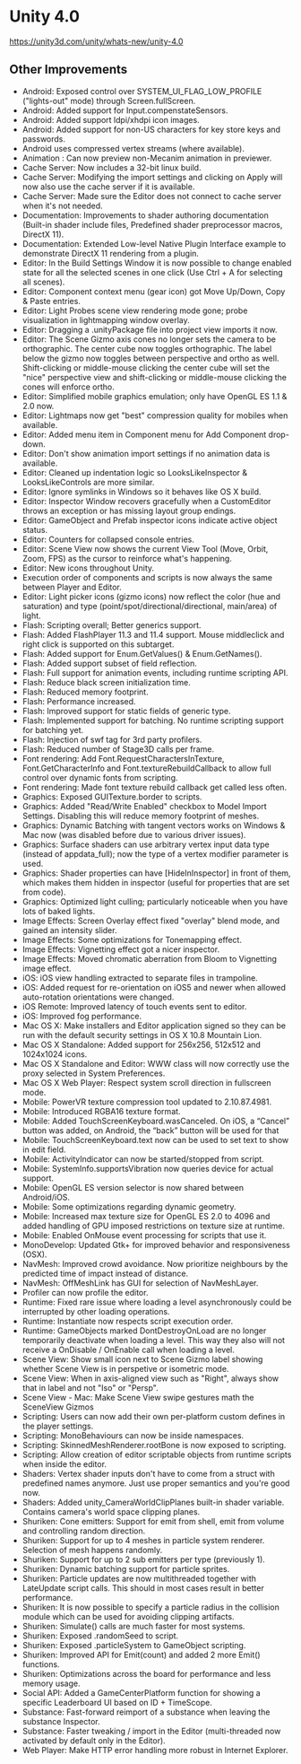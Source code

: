 # Unity 4.0
https://unity3d.com/unity/whats-new/unity-4.0

## Other Improvements

<ul>
<li>Android: Exposed control over SYSTEM_UI_FLAG_LOW_PROFILE ("lights-out" mode) through Screen.fullScreen.</li>
<li>Android: Added support for Input.compenstateSensors.</li>
<li>Android: Added support ldpi/xhdpi icon images.</li>
<li>Android: Added support for non-US characters for key store keys and passwords.</li>
<li>Android uses compressed vertex streams (where available).</li>
<li>Animation : Can now preview non-Mecanim animation in previewer.</li>
<li>Cache Server: Now includes a 32-bit linux build.</li>
<li>Cache Server: Modifying the import settings and clicking on Apply will now also use the cache server if it is available.</li>
<li>Cache Server: Made sure the Editor does not connect to cache server when it's not needed.</li>
<li>Documentation: Improvements to shader authoring documentation (Built-in shader include files, Predefined shader preprocessor macros, DirectX 11).</li>
<li>Documentation: Extended Low-level Native Plugin Interface example to demonstrate DirectX 11 rendering from a plugin.</li>
<li>Editor: In the Build Settings Window it is now possible to change enabled state for all the selected scenes in one click (Use Ctrl + A for selecting all scenes).</li>
<li>Editor: Component context menu (gear icon) got Move Up/Down, Copy &amp; Paste entries.</li>
<li>Editor: Light Probes scene view rendering mode gone; probe visualization in lightmapping window overlay.</li>
<li>Editor: Dragging a .unityPackage file into project view imports it now.</li>
<li>Editor: The Scene Gizmo axis cones no longer sets the camera to be orthographic. The center cube now toggles orthographic. The label below the gizmo now toggles between perspective and ortho as well. Shift-clicking or middle-mouse clicking the center cube will set the "nice" perspective view and shift-clicking or middle-mouse clicking the cones will enforce ortho.</li>
<li>Editor: Simplified mobile graphics emulation; only have OpenGL ES 1.1 &amp; 2.0 now.</li>
<li>Editor: Lightmaps now get "best" compression quality for mobiles when available.</li>
<li>Editor: Added menu item in Component menu for Add Component drop-down.</li>
<li>Editor: Don't show animation import settings if no animation data is available.</li>
<li>Editor: Cleaned up indentation logic so LooksLikeInspector &amp; LooksLikeControls are more similar.</li>
<li>Editor: Ignore symlinks in Windows so it behaves like OS X build.</li>
<li>Editor: Inspector Window recovers gracefully when a CustomEditor throws an exception or has missing layout group endings.</li>
<li>Editor: GameObject and Prefab inspector icons indicate active object status.</li>
<li>Editor: Counters for collapsed console entries.</li>
<li>Editor: Scene View now shows the current View Tool (Move, Orbit, Zoom, FPS) as the cursor to reinforce what's happening.</li>
<li>Editor: New icons throughout Unity.</li>
<li>Execution order of components and scripts is now always the same between Player and Editor.</li>
<li>Editor: Light picker icons (gizmo icons) now reflect the color (hue and saturation) and type (point/spot/directional/directional, main/area) of light.</li>
<li>Flash: Scripting overall; Better generics support.</li>
<li>Flash: Added FlashPlayer 11.3 and 11.4 support. Mouse middleclick and right click is supported on this subtarget.</li>
<li>Flash: Added support for Enum.GetValues() &amp; Enum.GetNames().</li>
<li>Flash: Added support subset of field reflection.</li>
<li>Flash: Full support for animation events, including runtime scripting API.</li>
<li>Flash: Reduce black screen initialization time.</li>
<li>Flash: Reduced memory footprint.</li>
<li>Flash: Performance increased.</li>
<li>Flash: Improved support for static fields of generic type.</li>
<li>Flash: Implemented support for batching. No runtime scripting support for batching yet.</li>
<li>Flash: Injection of swf tag for 3rd party profilers.</li>
<li>Flash: Reduced number of Stage3D calls per frame.</li>
<li>Font rendering: Add Font.RequestCharactersInTexture, Font.GetCharacterInfo and Font.textureRebuildCallback to allow full control over dynamic fonts from scripting.</li>
<li>Font rendering: Made font texture rebuild callback get called less often.</li>
<li>Graphics: Exposed GUITexture.border to scripts.</li>
<li>Graphics: Added "Read/Write Enabled" checkbox to Model Import Settings. Disabling this will reduce memory footprint of meshes.</li>
<li>Graphics: Dynamic Batching with tangent vectors works on Windows &amp; Mac now (was disabled before due to various driver issues).</li>
<li>Graphics: Surface shaders can use arbitrary vertex input data type (instead of appdata_full); now the type of a vertex modifier parameter is used.</li>
<li>Graphics: Shader properties can have [HideInInspector] in front of them, which makes them hidden in inspector (useful for properties that are set from code).</li>
<li>Graphics: Optimized light culling; particularly noticeable when you have lots of baked lights.</li>
<li>Image Effects: Screen Overlay effect fixed "overlay" blend mode, and gained an intensity slider.</li>
<li>Image Effects: Some optimizations for Tonemapping effect.</li>
<li>Image Effects: Vignetting effect got a nicer inspector.</li>
<li>Image Effects: Moved chromatic aberration from Bloom to Vignetting image effect.</li>
<li>iOS: iOS view handling extracted to separate files in trampoline.</li>
<li>iOS: Added request for re-orientation on iOS5 and newer when allowed auto-rotation orientations were changed.</li>
<li>iOS Remote: Improved latency of touch events sent to editor.</li>
<li>iOS: Improved fog performance.</li>
<li>Mac OS X: Make installers and Editor application signed so they can be run with the default security settings in OS X 10.8 Mountain Lion.</li>
<li>Mac OS X Standalone: Added support for 256x256, 512x512 and 1024x1024 icons.</li>
<li>Mac OS X Standalone and Editor: WWW class will now correctly use the proxy selected in System Preferences.</li>
<li>Mac OS X Web Player: Respect system scroll direction in fullscreen mode.</li>
<li>Mobile: PowerVR texture compression tool updated to 2.10.87.4981.</li>
<li>Mobile: Introduced RGBA16 texture format.</li>
<li>Mobile: Added TouchScreenKeyboard.wasCanceled. On iOS, a “Cancel” button was added, on Android, the “back” button will be used for that</li>
<li>Mobile: TouchScreenKeyboard.text now can be used to set text to show in edit field.</li>
<li>Mobile: ActivityIndicator can now be started/stopped from script.</li>
<li>Mobile: SystemInfo.supportsVibration now queries device for actual support.</li>
<li>Mobile: OpenGL ES version selector is now shared between Android/iOS.</li>
<li>Mobile: Some optimizations regarding dynamic geometry.</li>
<li>Mobile: Increased max texture size for OpenGL ES 2.0 to 4096 and added handling of GPU imposed restrictions on texture size at runtime.</li>
<li>Mobile: Enabled OnMouse event processing for scripts that use it.</li>
<li>MonoDevelop: Updated Gtk+ for improved behavior and responsiveness (OSX).</li>
<li>NavMesh: Improved crowd avoidance. Now prioritize neighbours by the predicted time of impact instead of distance.</li>
<li>NavMesh: OffMeshLink has GUI for selection of NavMeshLayer.</li>
<li>Profiler can now profile the editor.</li>
<li>Runtime: Fixed rare issue where loading a level asynchronously could be interrupted by other loading operations.</li>
<li>Runtime: Instantiate now respects script execution order.</li>
<li>Runtime: GameObjects marked DontDestroyOnLoad are no longer temporarily deactivate when loading a level. This way they also will not receive a OnDisable / OnEnable call when loading a level.</li>
<li>Scene View: Show small icon next to Scene Gizmo label showing whether Scene View is in perspetive or isometric mode.</li>
<li>Scene View: When in axis-aligned view such as "Right", always show that in label and not "Iso" or "Persp".</li>
<li>Scene View - Mac: Make Scene View swipe gestures math the SceneView Gizmos</li>
<li>Scripting: Users can now add their own per-platform custom defines in the player settings.</li>
<li>Scripting: MonoBehaviours can now be inside namespaces.</li>
<li>Scripting: SkinnedMeshRenderer.rootBone is now exposed to scripting.</li>
<li>Scripting: Allow creation of editor scriptable objects from runtime scripts when inside the editor.</li>
<li>Shaders: Vertex shader inputs don't have to come from a struct with predefined names anymore. Just use proper semantics and you're good now.</li>
<li>Shaders: Added unity_CameraWorldClipPlanes built-in shader variable. Contains camera's world space clipping planes.</li>
<li>Shuriken: Cone emitters: Support for emit from shell, emit from volume and controlling random direction.</li>
<li>Shuriken: Support for up to 4 meshes in particle system renderer. Selection of mesh happens randomly.</li>
<li>Shuriken: Support for up to 2 sub emitters per type (previously 1).</li>
<li>Shuriken: Dynamic batching support for particle sprites.</li>
<li>Shuriken: Particle updates are now multithreaded together with LateUpdate script calls. This should in most cases result in better performance.</li>
<li>Shuriken: It is now possible to specify a particle radius in the collision module which can be used for avoiding clipping artifacts.</li>
<li>Shuriken: Simulate() calls are much faster for most systems.</li>
<li>Shuriken: Exposed .randomSeed to script.</li>
<li>Shuriken: Exposed .particleSystem to GameObject scripting.</li>
<li>Shuriken: Improved API for Emit(count) and added 2 more Emit() functions.</li>
<li>Shuriken: Optimizations across the board for performance and less memory usage.</li>
<li>Social API: Added a GameCenterPlatform function for showing a specific Leaderboard UI based on ID + TimeScope.</li>
<li>Substance: Fast-forward reimport of a substance when leaving the substance Inspector.</li>
<li>Substance: Faster tweaking / import in the Editor (multi-threaded now activated by default only in the Editor).</li>
<li>Web Player: Make HTTP error handling more robust in Internet Explorer.</li>
</ul>
